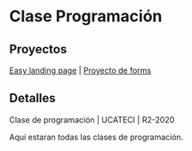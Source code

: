 # Clase Programación

## Proyectos
[Easy landing page](https://cdestructor12.github.io/Clase-Programacion/proyecto(18-6-20)/) |
[Proyecto de forms](https://cdestructor12.github.io/Clase-Programacion/Proyecto(2-7-20)/)

## Detalles

 Clase de programación | UCATECI | R2-2020

Aqui estaran todas las clases de programación.
